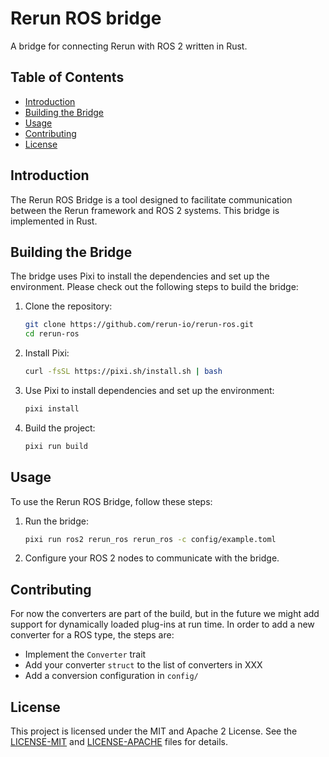 # Rerun ROS bridge
A bridge for connecting Rerun with ROS 2 written in Rust.

## Table of Contents

- [Introduction](#introduction)
- [Building the Bridge](#building-the-bridge)
- [Usage](#usage)
- [Contributing](#contributing)
- [License](#license)

## Introduction

The Rerun ROS Bridge is a tool designed to facilitate communication between the Rerun framework and ROS 2 systems. This bridge is implemented in Rust.

## Building the Bridge

The bridge uses Pixi to install the dependencies and set up the environment. Please check out the following steps to build the bridge:

1. Clone the repository:
    ```sh
    git clone https://github.com/rerun-io/rerun-ros.git
    cd rerun-ros
    ```

2. Install Pixi:
    ```sh
    curl -fsSL https://pixi.sh/install.sh | bash
    ```

3. Use Pixi to install dependencies and set up the environment:
    ```sh
    pixi install
    ```

4. Build the project:
    ```sh
    pixi run build
    ```

## Usage

To use the Rerun ROS Bridge, follow these steps:

1. Run the bridge:
    ```sh
    pixi run ros2 rerun_ros rerun_ros -c config/example.toml
    ```

2. Configure your ROS 2 nodes to communicate with the bridge.

## Contributing

For now the converters are part of the build, but in the future we might add support for dynamically loaded plug-ins at run time. In order to add a new converter for a ROS type, the steps are:

 - Implement the `Converter` trait
 - Add your converter `struct` to the list of converters in XXX
 - Add a conversion configuration in `config/`

## License

This project is licensed under the MIT and Apache 2 License. See the [LICENSE-MIT](LICENSE-MIT) and [LICENSE-APACHE](LICENSE-APACHE) files for details.
